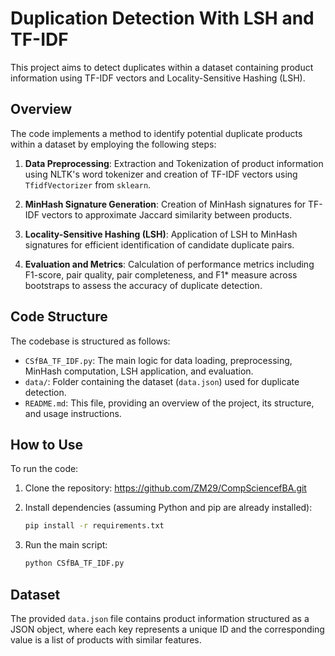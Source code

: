 # Duplication Detection With LSH and TF-IDF

This project aims to detect duplicates within a dataset containing product information using TF-IDF vectors and Locality-Sensitive Hashing (LSH).

## Overview

The code implements a method to identify potential duplicate products within a dataset by employing the following steps:

1. **Data Preprocessing**: Extraction and Tokenization of product information using NLTK's word tokenizer and creation of TF-IDF vectors using `TfidfVectorizer` from `sklearn`.

2. **MinHash Signature Generation**: Creation of MinHash signatures for TF-IDF vectors to approximate Jaccard similarity between products.

3. **Locality-Sensitive Hashing (LSH)**: Application of LSH to MinHash signatures for efficient identification of candidate duplicate pairs.

4. **Evaluation and Metrics**: Calculation of performance metrics including F1-score, pair quality, pair completeness, and F1* measure across bootstraps to assess the accuracy of duplicate detection.

## Code Structure

The codebase is structured as follows:

- `CSfBA_TF_IDF.py`: The main logic for data loading, preprocessing, MinHash computation, LSH application, and evaluation.
- `data/`: Folder containing the dataset (`data.json`) used for duplicate detection.
- `README.md`: This file, providing an overview of the project, its structure, and usage instructions.

## How to Use

To run the code:

1. Clone the repository: https://github.com/ZM29/CompSciencefBA.git

2. Install dependencies (assuming Python and pip are already installed):
    ```bash
    pip install -r requirements.txt
    ```

3. Run the main script:
    ```bash
    python CSfBA_TF_IDF.py
    ```

## Dataset

The provided `data.json` file contains product information structured as a JSON object, where each key represents a unique ID and the corresponding value is a list of products with similar features.
